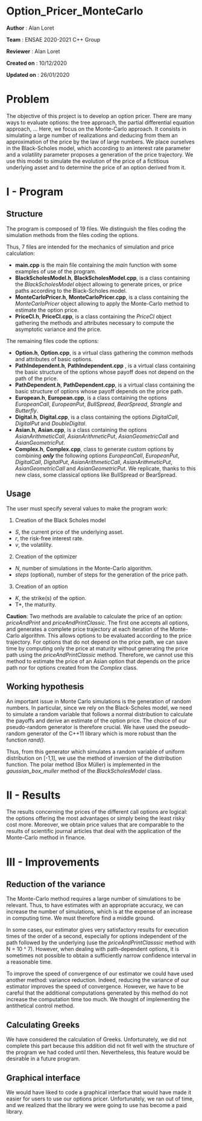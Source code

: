 # Option_Pricer_MonteCarlo

**Author** : Alan Loret

**Team** : ENSAE 2020-2021 C++ Group

**Reviewer** : Alan Loret

**Created on** : 10/12/2020

**Updated on** : 26/01/2020

# Problem

The objective of this project is to develop an option pricer.
There are many ways to evaluate options: the tree approach, the partial differential equation approach, ... 
Here, we focus on the Monte-Carlo approach. It consists in simulating a large number of realizations and deducing from them an approximation of the price by the law of large numbers. We place ourselves in the Black-Scholes model, which according to an interest rate parameter and a volatility parameter proposes a generation of the price trajectory. 
We use this model to simulate the evolution of the price of a fictitious underlying asset and to determine the price of an option derived from it.

# I - Program

## Structure

The program is composed of 19 files. 
We distinguish the files coding the simulation methods from the files coding the options.

Thus, 7 files are intended for the mechanics of simulation and price calculation:

- **main.cpp** is the main file containing the *main* function with some examples of use of the program.
- **BlackScholesModel.h**, **BlackScholesModel.cpp**, is a class containing the *BlackScholesModel* object allowing to generate prices, or price paths according to the Black-Scholes model.
- **MonteCarloPricer.h**, **MonteCarloPricer.cpp**, is a class containing the *MonteCarloPricer* object allowing to apply the Monte-Carlo method to estimate the option price.
- **PriceCI.h**, **PriceCI.cpp**, is a class containing the *PriceCI* object gathering the methods and attributes necessary to compute the asymptotic variance and the price.

The remaining files code the options:
- **Option.h**, **Option.cpp**, is a virtual class gathering the common methods and attributes of basic options.
- **PathIndependent.h**, **PathIndependent.cpp** , is a virtual class containing the basic structure of the options whose payoff does not depend on the path of the price.
- **PathDependent.h**, **PathDependent.cpp**, is a virtual class containing the basic structure of options whose payoff depends on the price path.
- **European.h**, **European.cpp**, is a class containing the options *EuropeanCall*, *EuropeanPut*, *BullSpread*, *BearSpread*, *Strangle* and *Butterfly*.
- **Digital.h**, **Digital.cpp**, is a class containing the options *DigitalCall*, *DigitalPut* and *DoubleDigital*.
- **Asian.h**, **Asian.cpp**, is a class containing the options *AsianArithmeticCall*, *AsianArithmeticPut*, *AsianGeometricCall* and *AsianGeometricPut*.
- **Complex.h**, **Complex.cpp**, class to generate custom options by combining ***only*** the following options *EuropeanCall*, *EuropeanPut*, *DigitalCall*, *DigitalPut*, *AsianArithmeticCall*, *AsianArithmeticPut*, *AsianGeometricCall* and *AsianGeometricPut*. We replicate, thanks to this new class, some classical options like BullSpread or BearSpread.

## Usage 

The user must specify several values to make the program work:
1. Creation of the Black Scholes model
- *S*, the current price of the underlying asset.
- *r*, the risk-free interest rate.
- *v*, the volatility.
2. Creation of the optimizer
- *N*, number of simulations in the Monte-Carlo algorithm.
- *steps* (optional), number of steps for the generation of the price path.
3.  Creation of an option
- *K*, the strike(s) of the option.
- T*, the maturity.

**Caution**: Two methods are available to calculate the price of an option: *priceAndPrint* and *priceAndPrintClassic*. 
The first one accepts all options, and generates a complete price trajectory at each iteration of the Monte-Carlo algorithm. This allows options to be evaluated according to the price trajectory. For options that do not depend on the price path, we can save time by computing only the price at maturity without generating the price path using the *priceAndPrintClassic* method. Therefore, we cannot use this method to estimate the price of an Asian option that depends on the price path nor for options created from the *Complex* class.

## Working hypothesis

An important issue in Monte Carlo simulations is the generation of random numbers. 
In particular, since we rely on the Black-Scholes model, we need to simulate a random variable that follows a normal distribution to calculate the payoffs and derive an estimate of the option price. The choice of our pseudo-random generator is therefore crucial. We have used the pseudo-random generator of the C++11 library which is more robust than the function *rand()*.

Thus, from this generator which simulates a random variable of uniform distribution on [-1,1], we use the method of inversion of the distribution function. The polar method (Box Müller) is implemented in the *gaussian_box_muller* method of the *BlackScholesModel* class.

# II - Results

The results concerning the prices of the different call options are logical: the options offering the most advantages or simply being the least risky cost more. Moreover, we obtain price values that are comparable to the results of scientific journal articles that deal with the application of the Monte-Carlo method in finance.

# III - Improvements

## Reduction of the variance
The Monte-Carlo method requires a large number of simulations to be relevant. Thus, to have estimates with an appropriate accuracy, we can increase the number of simulations, which is at the expense of an increase in computing time. We must therefore find a middle ground.

In some cases, our estimator gives very satisfactory results for execution times of the order of a second, especially for options independent of the path followed by the underlying (use the *priceAndPrintClasssic* method with N = 10 ^ 7). However, when dealing with path-dependent options, it is sometimes not possible to obtain a sufficiently narrow confidence interval in a reasonable time.

To improve the speed of convergence of our estimator we could have used another method: variance reduction. Indeed, reducing the variance of our estimator improves the speed of convergence. 
However, we have to be careful that the additional computations generated by this method do not increase the computation time too much. We thought of implementing the antithetical control method.

## Calculating Greeks

We have considered the calculation of Greeks. Unfortunately, we did not complete this part because this addition did not fit well with the structure of the program we had coded until then. Nevertheless, this feature would be desirable in a future program.

## Graphical interface 

We would have liked to code a graphical interface that would have made it easier for users to use our options pricer. Unfortunately, we ran out of time, and we realized that the library we were going to use has become a paid library.
